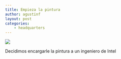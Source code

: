 ```yaml
---
title: Empieza la pintura
author: agustinf
layout: post
categories:
    - headquarters
---
```


![][1]

Decidimos encargarle la pintura a un ingeniero de Intel

[1]: /images/pared-3.jpg
